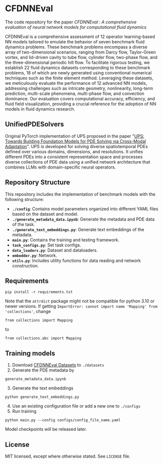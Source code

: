 # CFDNNEval

The code repository for the paper *CFDNNEval : A comprehensive evaluation of neural network models  for computational fluid dynamics*

CFDNNEval is a comprehensive assessment of 12 operator learning-based NN models tailored to emulate the behavior of seven benchmark fluid dynamics problems. These benchmark problems encompass a diverse array of two-dimensional scenarios, ranging from Darcy flow, Taylor-Green vortex, and lid-driven cavity to tube flow, cylinder flow, two-phase flow, and the three-dimensional periodic hill flow. To facilitate rigorous testing, we establish 22 fluid dynamics datasets corresponding to these benchmark problems, 18 of which are newly generated using conventional numerical techniques such as the finite element method. Leveraging these datasets, we meticulously evaluate the performance of 12 advanced NN models, addressing challenges such as intricate geometry, nonlinearity, long-term prediction, multi-scale phenomena, multi-phase flow, and convection dominance. Our evaluation covers computational accuracy, efficiency, and fluid field visualization, providing a crucial reference for the adoption of NN models in fluid dynamics research.

## UnifiedPDESolvers

Original PyTorch implementation of UPS proposed in the paper "[UPS: Towards Building Foundation Models for PDE Solving via Cross-Modal Adaptation](https://arxiv.org/abs/2403.07187)". UPS is developed for solving diverse spatiotemporal PDEs defined over various domains, dimensions, and resolutions. It unifies different PDEs into a consistent representation space and processes diverse collections of PDE data using a unified network architecture that combines LLMs with domain-specific neural operators.

## Repository Structure

This repository includes the implementation of benchmark models with the following structure:

- **`./config`**: Contains model parameters organized into different YAML files based on the dataset and model.
- **`./generate_metadata_data.ipynb`**: Generate the metadata and PDE data of the task.
- **`./generate_text_embeddings.py`**: Generate text embeddings of the metadata.
- **`main.py`**: Contains the training and testing framework.
- **`task_configs.py`**: Set task configs.
- **`data_loaders.py`**: Dataset and dataloaders.
- **`embedder.py`**: Network.
- **`utils.py`**: Includes utility functions for data reading and network construction.

## Requirements
```
pip install -r requirements.txt
```
Note that the `attrdict` package might not be compatible for python 3.10 or newer versions. If getting `ImportError: cannot import name 'Mapping' from 'collections'`, change 
```
from collections import Mapping
```
to 
```
from collections.abc import Mapping
```

## Training models
1. Download [CFDNNEval Datasets](https://drive.google.com/drive/folders/1Ao9vfWjy1VTwTa-9N1axZlXlz1s6CjPW?usp=sharing) to `./datasets`
2. Generate the PDE metadata by 
```
generate_metadata_data.ipynb
```
3. Generate the text embeddings
```
python generate_text_embeddings.py
```
4. Use an existing configuration file or add a new one to `./configs`
5. Run training
```
python main.py --config configs/config_file_name.yaml 
```
Model checkpoints will be released later.



## License

MIT licensed, except where otherwise stated. See `LICENSE` file.
